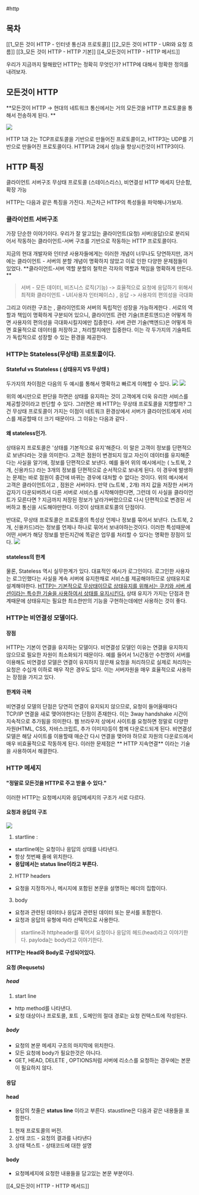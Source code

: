 #http 
## 목차
[[1_모든 것이 HTTP - 인터넷 통신과 프로토콜]]
[[2_모든 것이 HTTP - URI와 요청 흐름]]
[[3_모든 것이 HTTP - HTTP 기본]]
[[4_모든것이 HTTP - HTTP 메서드]]

우리가 지금까지 말해왔던 HTTP는 정확히 무엇인가? HTTP에 대해서 정확한 정의를 내려보자. 

## 모든것이 HTTP

**모든것이 HTTP -> 현대의 네트워크 통신에서는 거의 모든것을 HTTP 프로토콜을 통해서 전송하게 된다. **

![](https://images.velog.io/images/kkj5158/post/692eb9b3-04ee-451d-a0fd-4007b88e5ed5/%EA%B8%B0%EB%B0%98%ED%94%84%EB%A1%9C%ED%86%A0%EC%BD%9C.PNG)

HTTP 1과 2는 TCP프로토콜을 기반으로 만들어진 프로토콜이고, HTTP3는 UDP를 기반으로 만들어진 프로토콜이다. HTTP1과 2에서 성능을 향상시킨것이 HTTP3이다. 

## HTTP 특징

클라이언트 서버구조
무상태 프로토콜 (스테이스리스), 비연결성
HTTP 메세지 
단순함, 확장 가능 

HTTP는 다음과 같은 특징을 가진다. 차근차근 HTTP의 특성들을 파악해나가보자. 

### 클라이언트 서버구조 
가장 단순한 이야기이다. 우리가 잘 알고있는 클라이언트(요청) 서버(응답)으로 분리되어서 작동하는 클라이언트-서버 구조를 기반으로 작동하는 HTTP 프로토콜이다. 

지금의 현대 개발자와 인터넷 사용자들에게는 이러한 개념이 너무나도 당연하지만, 과거에는 클라이언트 - 서버의 분할 개념이 명확하지 않았고 이로 인한 다양한 문제점들이 있었다. **클라이언트-서버 역할 분할의 철학은 각자의 역할과 책임을 명확하게 만든다. **

> 서버 - 모든 데이터, 비즈니스 로직(기능) -> 효율적으로 요청에 응답하기 위해서 최적화 
클라이언트 - UI(사용자 인터페이스) , 응답 -> 사용자의 편의성을 극대화 


그리고 이러한 구조는 , 클라이언트와 서버의 독립적인 성장을 가능하게한다 . 서로의 역할과 책임이 명확하게 구분되어 있으니, 클라이언트 관련 기술(프론트엔드)은 어떻게 하면 사용자의 편의성을 극대화시킬지에만 집중한다. 서버 관련 기술(백엔드)은 어떻게 하면 효율적으로 데이터를 저장하고 , 처리할지에만 집중한다. 이는 각 두가지의 기술파트가 독립적으로 성장할 수 있는 환경을 제공한다. 

### HTTP는 Stateless(무상태) 프로토콜이다. 

#### Stateful vs Stateless ( 상태유지 VS 무상태 ) 

두가지의 차이점은 다음의 두 예시를 통해서 명확하고 빠르게 이해할 수 있다. ![](https://velog.velcdn.com/images/kkj5158/post/4b9daa30-161d-4e64-9a8b-bb681365d7b7/image.png)
![](https://velog.velcdn.com/images/kkj5158/post/4ee3ad0d-bfd7-4ec4-ae04-c068924feb6a/image.png)

위의 예시만으로 판단을 하면은 상태를 유지하는 것이 고객에게 더욱 유리한 서비스를 제공할것이라고 판단할 수 있다. 그러면은 왜 HTTP는 무상태 프로토콜을 지향할까? 그건 무상태 프로토콜이 가지는 이점이 네트워크 환경상에서 서버가 클라이언트에게 서비스를 제공할때 더 크기 때문이다. 그 이유는 다음과 같다 . 

#### 왜 stateless인가.

상태유지 프로토콜은 '상태를 기본적으로 유지'해준다. 이 말은 고객이 정보를 단편적으로 보낸다라는 것을 의미한다. 고객은 점원이 변경되지 않고 자신이 데이터를 유지해준다는 사실을 알기에, 정보를 단편적으로 보낸다. 예를 들어 위의 예시에서는 ( 노트북, 2개, 신용카드) 라는 3개의 정보를 단편적으로 순서적으로 보내게 된다. 이 경우에 발생하는 문제는 바로 점원이 중간에 바뀌는 경우에 대처할 수 없다는 것이다. 위의 예시에서 고객은 클라이언트이고 , 점원은 서버이다. 만약 (노트북 , 2개) 까지 값을 저장한 서버가 갑자기 다운되버려서 다른 서버로 서비스를 시작해야한다면, 그런데 이 사실을 클라이언트가 모른다면 ? 지금까지 저장된 정보가 날라가버렸으므로 다시 단편적으로 변경된 서버하고 통신을 시도해야만한다. 이것이 상태프로토콜의 단점이다. 

반대로, 무상태 프로토콜은 프로토콜의 특성상 언제나 정보를 묶어서 보낸다. (노트북, 2개, 신용카드)라는 정보를 언제나 하나로 묶어서 보내야하는것이다. 이러한 특성때문에 어떤 서버가 해당 정보를 받든지간에 똑같은 업무를 처리할 수 있다는 명확한 장점이 있다. ![](https://velog.velcdn.com/images/kkj5158/post/1f40a608-9c25-4630-b840-19d1cb2cae28/image.png)

#### stateless의 한계

물론, Stateless 역시 실무한계가 있다. 대표적인 예시가 로그인이다. 로그인한 사용자는 로그인했다는 사실을 계속 서버에 유지한채로 서비스를 제공해야하므로 상태유지로 설계해야한다. <U>HTTP는 기본적으로 무상태이므로 상태유지를 위해서는 쿠키와 서버 세션이라는 특수한 기술을 사용하여서 상태를 유지시킨다.</U> 상태 유지가 가지는 단점과 한계때문에 상태유지는 필요한 최소한만의 기능을 구현하는데에만 사용하는 것이 좋다. 

### HTTP는 비연결성 모델이다. 

#### 장점
HTTP는 기본이 연결을 유지하는 모델이다. 비연결성 모델인 이유는 연결을 유지하지 않으므로 필요한 자원이 최소화되기 때문이다. 예를 들어서 1시간동안 수천명이 서버를 이용해도 비연결성 모델은 연결이 유지하지 않은채 요청을 처리하므로 실제로 처리하는 요청은 수십개 이하로 매우 작은 경우도 있다. 이는 서버자원을 매우 효율적으로 사용하는 장점을 가지고 있다. 

#### 한계와 극복
비연결성 모델의 단점은 당연히 연결이 유지되지 않으므로, 요청이 들어올때마다 TCP/IP 연결을 새로 맺어야한다는 단점이 존재한다. 이는 3way handshake 시간이 지속적으로 추가됨을 의미한다. 웹 브라우저 상에서 사이트를 요청하면 정말로 다양한 자원(HTML, CSS, 자바스크립트, 추가 이미지)등이 함께 다운로드되게 된다. 비연결성 모델은 해당 사이트를 이용할때 매순간 다시 연결을 맺어야 하므로 자원의 다운로드에서 매우 비효율적으로 작동하게 된다. 이러한 문제점은 ** HTTP 지속연결** 이라는 기술을 사용하여서 해결한다.

### HTTP 메세지

#### **"정말로 모든것을 HTTP로 주고 받을 수 있다."**

이러한 HTTP는 요청메시지와 응답메세지의 구조가 서로 다르다. 

#### 요청과 응답의 구조 



![](https://velog.velcdn.com/images/kkj5158/post/7443298a-a326-43a5-8c7b-f9c7d728f14d/image.webp)

1. startline : 
- startline에는 요청이나 응답의 상태를 나타낸다.
- 항상 첫번째 줄에 위치한다. 
- **응답에서는 status line이라고 부른다.**

2. HTTP headers
- 요청을 지정하거나, 메시지에 포함된 본문을 설명하는 헤더의 집합이다. 

3. body
- 요청과 관련된 데이터나 응답과 관련된 데이터 또는 문서를 포함한다. 
- 요청과 응답의 유형에 따라 선택적으로 사용한다. 

> startline과 httpheader를 묶어서 요청이나 응답의 헤드(head)라고 이야기한다. payloda는 body라고 이야기한다.

**HTTP는 Head와 Body로 구성되어있다.**

#### 요청 (Requsets)


##### head

1. start line

- http method를 나타낸다. 
- 요청 대상이나 프로토콜, 포트 , 도메인의 절대 경로는 요청 컨텍스트에 작성된다. 

##### body

- 요청의 본문 메세지 구조의 마지막에 위치한다.
- 모든 요청에 body가 필요한것은 아니다.
- GET, HEAD, DELETE , OPTIONS처럼 서버에 리소스를 요청하는 경우에는 본문이 필요하지 않다. 


#### 응답

#### head
- 응답의 첫줄은 **status line** 이라고 부른다. staustline은 다음과 같은 내용들을 포함한다. 

1. 현재 프로토콜의 버전.
2. 상태 코드 - 요청의 결과를 나타낸다
3. 상태 텍스트 - 상태코드에 대한 설명

#### body
- 요청메세지에 요청한 내용들을 담고있는 본문 부분이다. 


[[4_모든것이 HTTP - HTTP 메서드]]



